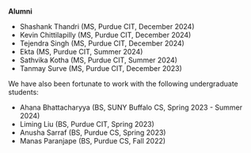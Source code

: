 <br>
<b> Alumni </b>
<ul>
	<li>Shashank Thandri (MS, Purdue CIT, December 2024)</li>
	<li>Kevin Chittilapilly (MS, Purdue CIT, December 2024)</li>
	<li>Tejendra Singh (MS, Purdue CIT, December 2024)</li>
	<li>Ekta (MS, Purdue CIT, Summer 2024)</li>
	<li>Sathvika Kotha (MS, Purdue CIT, Summer 2024)</li>
	<li>Tanmay Surve (MS, Purdue CIT, December 2023)</li>
</ul>

We have also been fortunate to work with the following undergraduate students:

<ul>
	<li>Ahana Bhattacharyya (BS, SUNY Buffalo CS, Spring 2023 - Summer 2024)</li>
	<li>Liming Liu (BS, Purdue CIT, Spring 2023)</li>
	<li>Anusha Sarraf (BS, Purdue CS, Spring 2023)</li>
	<li>Manas Paranjape (BS, Purdue CS, Fall 2022)</li>
</ul>